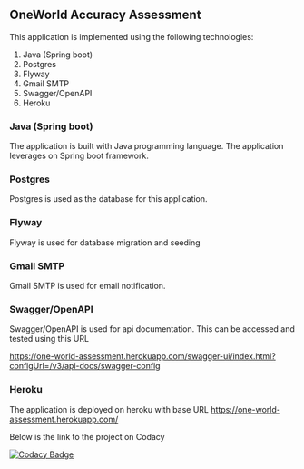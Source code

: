 ## OneWorld Accuracy Assessment
This application is implemented using the following technologies:
1.  Java (Spring boot)
2.  Postgres
3.  Flyway
4.  Gmail SMTP
5.  Swagger/OpenAPI
6.  Heroku

### Java (Spring boot)
The application is built with Java programming language. The application leverages on Spring boot framework.

### Postgres
Postgres is used as the database for this application.

### Flyway
Flyway is used for database migration and seeding

### Gmail SMTP
Gmail SMTP is used for email notification.

### Swagger/OpenAPI
Swagger/OpenAPI is used for api documentation. This can be accessed and tested using this URL

https://one-world-assessment.herokuapp.com/swagger-ui/index.html?configUrl=/v3/api-docs/swagger-config

### Heroku
The application is deployed on heroku with base URL https://one-world-assessment.herokuapp.com/

Below is the link to the project on Codacy

[![Codacy Badge](https://app.codacy.com/project/badge/Grade/d378e950d7c147d48d5abe037f67509c)](https://www.codacy.com/gh/zeedt/one-world-assessment/dashboard?utm_source=github.com&amp;utm_medium=referral&amp;utm_content=zeedt/one-world-assessment&amp;utm_campaign=Badge_Grade)